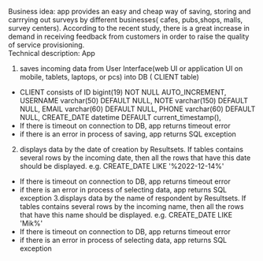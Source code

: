 Business idea: app provides an easy and cheap way of saving, storing and carrrying out surveys by different businesses( cafes, pubs,shops, malls, survey centers).
According to the recent study, there is a great increase in demand in receiving feedback from customers in order to raise the quality of service provisioning.  
Technical description:
App
1. saves incoming data from User Interface(web UI or application UI on mobile, tablets, laptops, or pcs)  into DB ( CLIENT table)
- CLIENT consists of
  ID bigint(19) NOT NULL AUTO_INCREMENT,
  USERNAME varchar(50) DEFAULT NULL,
  NOTE varchar(150) DEFAULT NULL,
  EMAIL varchar(60) DEFAULT NULL,
  PHONE varchar(60) DEFAULT NULL,
  CREATE_DATE datetime DEFAULT current_timestamp(),
- If there is timeout on connection to DB, app returns timeout error
- if there is an error in process of saving, app returns SQL exception
2. displays data by the date of creation by Resultsets. If tables contains several rows by the incoming date, then all the rows that have this date should be displayed.
   e.g. CREATE_DATE LIKE '%2022-12-14%'
- If there is timeout on connection to DB, app returns timeout error
- if there is an error in process of selecting data, app returns SQL exception
3.displays data by the name of respondent by Resultsets. If tables contains several rows by the incoming name, then all the rows that have this name should be displayed.
e.g. CREATE_DATE LIKE 'Mik%'
- If there is timeout on connection to DB, app returns timeout error
- if there is an error in process of selecting data, app returns SQL exception
